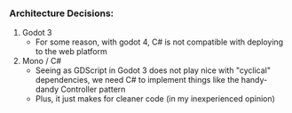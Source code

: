 ### Architecture Decisions:

1. Godot 3
	- For some reason, with godot 4, C# is not compatible with deploying to the web platform
2. Mono / C#
	- Seeing as GDScript in Godot 3 does not play nice with "cyclical" dependencies, we need C# to implement things like the handy-dandy Controller pattern
	- Plus, it just makes for cleaner code (in my inexperienced opinion)